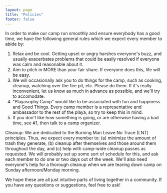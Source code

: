 ```yaml
---
layout: page
title: "Policies"
footer: false
---
```

In order to make our camp run smoothly and ensure everybody has a good time, we have the following general rules which we expect every member to abide by:

1. Relax and be cool. Getting upset or angry harshes everyone's buzz, and usually exacerbates problems that could be easily resolved if everyone was calm and reasonable about it.
2. Aim to pitch in MORE than your fair share. If everyone does this, life will be easy.
3. We will occasionally ask you to do things for the camp, such as cooking, cleanup, watching over the fire pit, etc. Please do them. If it's really inconvenient, let us know as much in advance as possible, and we'll try to accomodate.
4. "Playasophy Camp" would like to be associated with fun and happiness and Good Things. Every camp member is a representative and ambassador to the rest of the playa, so try to keep this in mind.
5. If you don't like how something is going, or are otherwise having a bad time, see #1, then talk to a camp organizer.

Cleanup: We are dedicated to the Burning Man Leave No Trace (LNT) principles. Thus, we expect every member to: (a) minimize the amount of trash they generate, (b) cleanup after themselves and those around them throughout the day, and (c) help with camp-wide cleanup passes as requested. We will probably set up some sort of schedule for this, and ask each member to do one or two days out of the week. We'll also need everyone's help for a thorough cleanup when we are tearing down camp on Sunday afternoon/Monday morning.

We hope these are all just intuitive parts of living together in a community. If you have any questions or suggestions, feel free to ask!
